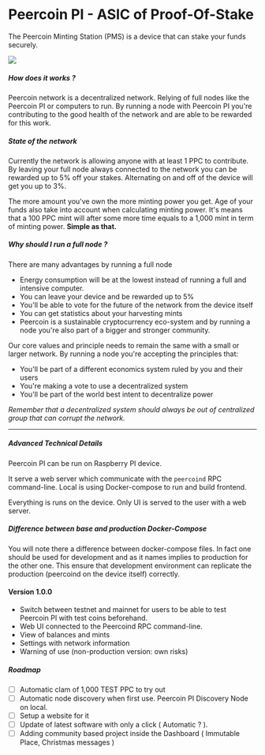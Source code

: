 # Peercoin PI - ASIC of Proof-Of-Stake

The Peercoin Minting Station (PMS) is a device that can stake your funds securely.

![](https://cdn.discordapp.com/attachments/426340191259852801/1004598744639098900/Peercoint_Mint.png)

##### How does it works ?

Peercoin network is a decentralized network. Relying of full nodes like the Peercoin PI or computers to run. 
By running a node with Peercoin PI you're contributing to the good health of the network and are able to be rewarded for this work.

##### State of the network

Currently the network is allowing anyone with at least 1 PPC to contribute.
By leaving your full node always connected to the network you can be rewarded up to 5% off your stakes.
Alternating on and off of the device will get you up to 3%. 

The more amount you've own the more minting power you get. 
Age of your funds also take into account when calculating minting power. 
It's means that a 100 PPC mint will after some more time equals to a 1,000 mint in term of minting power.
**Simple as that.**

##### Why should I run a full node ?

There are many advantages by running a full node

- Energy consumption will be at the lowest instead of running a full and intensive computer.
- You can leave your device and be rewarded up to 5%
- You'll be able to vote for the future of the network from the device itself
- You can get statistics about your harvesting mints
- Peercoin is a sustainable cryptocurrency eco-system and by running a node you're also part of a bigger and stronger community. 

Our core values and principle needs to remain the same with a small or larger network.
By running a node you're accepting the principles that:

- You'll be part of a different economics system ruled by you and their users
- You're making a vote to use a decentralized system
- You'll be part of the world best intent to decentralize power

_Remember that a decentralized system should always be out of centralized group that can corrupt the network._

----

##### Advanced Technical Details

Peercoin PI can be run on Raspberry PI device. 

It serve a web server which communicate with the `peercoind` RPC command-line.
Local is using Docker-compose to run and build frontend. 

Everything is runs on the device. Only UI is served to the user with a web server.

##### Difference between base and production Docker-Compose

You will note there a difference between docker-compose files. In fact one should be used for development and as it names implies to production for the other one. This ensure that development environment can replicate the production (peercoind on the device itself) correctly.

#### Version 1.0.0

- Switch between testnet and mainnet for users to be able to test Peercoin PI with test coins beforehand.
- Web UI connected to the Peercoind RPC command-line.
- View of balances and mints
- Settings with network information
- Warning of use (non-production version: own risks)

##### Roadmap

- [ ] Automatic clam of 1,000 TEST PPC to try out
- [ ] Automatic node discovery when first use. Peercoin PI Discovery Node on local.
- [ ] Setup a website for it
- [ ] Update of latest software with only a click ( Automatic ? ).
- [ ] Adding community based project inside the Dashboard ( Immutable Place, Christmas messages )